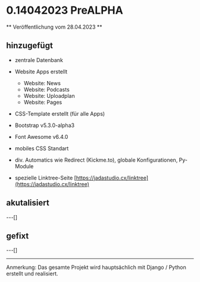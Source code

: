 # 0.14042023 PreALPHA
** Veröffentlichung vom 28.04.2023 **


## hinzugefügt
- zentrale Datenbank
- Website Apps erstellt
  - Website: News
  - Website: Podcasts
  - Website: Uploadplan
  - Website: Pages

- CSS-Template erstellt (für alle Apps)
- Bootstrap v5.3.0-alpha3
- Font Awesome v6.4.0
- mobiles CSS Standart

- div. Automatics wie Redirect (Kickme.to), globale Konfigurationen, Py-Module
- spezielle Linktree-Seite [https://jadastudio.cx/linktree](https://jadastudio.cx/linktree)

## akutalisiert
---[]
## gefixt
---[]

---
Anmerkung: Das gesamte Projekt wird hauptsächlich mit Django / Python erstellt und realisiert.